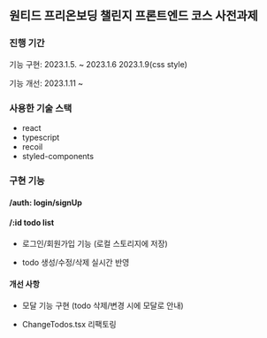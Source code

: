 ## 원티드 프리온보딩 챌린지 프론트엔드 코스 사전과제

### 진행 기간

기능 구현: 2023.1.5. ~ 2023.1.6
2023.1.9(css style)

기능 개선: 2023.1.11 ~

### 사용한 기술 스택

- react
- typescript
- recoil
- styled-components

### 구현 기능

#### /auth: login/signUp

#### /:id todo list

- 로그인/회원가입 기능
  (로컬 스토리지에 저장)

- todo 생성/수정/삭제 실시간 반영

#### 개선 사항

- 모달 기능 구현
  (todo 삭제/변경 시에 모달로 안내)

- ChangeTodos.tsx 리팩토링
